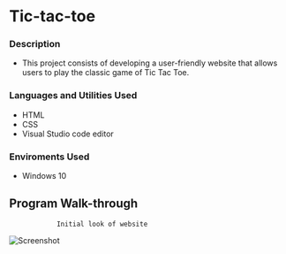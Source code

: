 # Tic-tac-toe
### Description
- This project consists of developing a user-friendly website that allows users to play the classic game of Tic Tac Toe. 

### Languages and Utilities Used
- HTML
- CSS
- Visual Studio code editor
### Enviroments Used
- Windows 10
## Program Walk-through
                Initial look of website 

![Screenshot](https://user-images.githubusercontent.com/116442206/236632229-42355b37-7abc-4f09-90e9-f02ecfec01bf.png)
